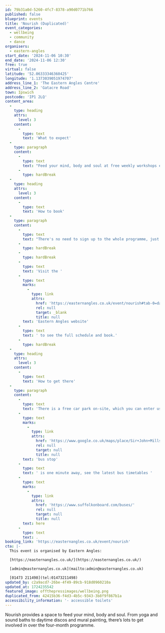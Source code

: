 ```yaml
---
id: 79b31a0d-5260-4fc7-8378-a90d0771b766
published: false
blueprint: events
title: 'Nourish (Duplicated)'
event_categories:
  - wellbeing
  - community
  - dance
organisers:
  - eastern-angles
start_date: '2024-11-06 10:30'
end_date: '2024-11-06 12:30'
free: true
virtual: false
latitude: '52.06333346360425'
longitude: '1.1373039051974707'
address_line_1: 'The Eastern Angles Centre'
address_line_2: 'Gatacre Road'
town: Ipswich
postcode: 'IP1 2LQ'
content_area:
  -
    type: heading
    attrs:
      level: 3
    content:
      -
        type: text
        text: 'What to expect'
  -
    type: paragraph
    content:
      -
        type: text
        text: "Feed your mind, body and soul at free weekly workshops exploring wellbeing through creativity and the arts. From yoga and sound baths to daytime discos and mural painting, there's lots to get involved in over this four-month programme."
      -
        type: hardBreak
  -
    type: heading
    attrs:
      level: 3
    content:
      -
        type: text
        text: 'How to book'
  -
    type: paragraph
    content:
      -
        type: text
        text: "There's no need to sign up to the whole programme, just book in for the sessions that connect with you and join our wellbeing community every Wednesday morning."
      -
        type: hardBreak
      -
        type: hardBreak
      -
        type: text
        text: 'Visit the '
      -
        type: text
        marks:
          -
            type: link
            attrs:
              href: 'https://easternangles.co.uk/event/nourish#tab-0=dates-and-times'
              rel: null
              target: _blank
              title: null
        text: 'Eastern Angles website'
      -
        type: text
        text: ' to see the full schedule and book.'
      -
        type: hardBreak
  -
    type: heading
    attrs:
      level: 3
    content:
      -
        type: text
        text: 'How to get there'
  -
    type: paragraph
    content:
      -
        type: text
        text: 'There is a free car park on-site, which you can enter using the large blue gates located on the right-hand side of Gatacre Road. Other car parks nearby which are pay and display include: South Street Car Park (10 min walk to theatre), Portman Road Car Park (16 min walk to theatre). The closest '
      -
        type: text
        marks:
          -
            type: link
            attrs:
              href: 'https://www.google.co.uk/maps/place/Sir+John+Mills+Theatre/@52.0631843,1.1376062,19.75z/data=!4m12!1m6!3m5!1s0x47d9a1b5f34a8ddd:0xe05bc781d84ef4dd!2sEastern+Angles+Centre!8m2!3d52.0631422!4d1.13732!3m4!1s0x47d9a1b5f9a67d49:0x8856208cee78829a!8m2!3d52.063236!4d1.137275'
              rel: null
              target: null
              title: null
        text: 'bus stop'
      -
        type: text
        text: ' is one minute away, see the latest bus timetables '
      -
        type: text
        marks:
          -
            type: link
            attrs:
              href: 'https://www.suffolkonboard.com/buses/'
              rel: null
              target: null
              title: null
        text: here
      -
        type: text
        text: .
booking_link: 'https://easternangles.co.uk/event/nourish'
cta: |-
  This event is organised by Eastern Angles:

  [https://easternangles.co.uk/](https://easternangles.co.uk/) 

  [admin@easternangles.co.uk](mailto:admin@easternangles.co.uk)

  [01473 211498](tel:01473211498)
updated_by: c2a9acd7-26be-4f49-89cb-918d0960210a
updated_at: 1724235542
featured_image: offthepressimages/wellbeing.png
duplicated_from: 42415b36-f4d3-4b5c-9343-3b8f9f867b1a
accessibility_information: '- accessible toilets'
---
```

Nourish provides a space to feed your mind, body and soul. From yoga and sound baths to daytime discos and mural painting, there’s lots to get involved in over the four-month programme.